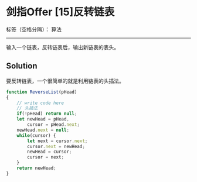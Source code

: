 ﻿# 剑指Offer [15]反转链表

标签（空格分隔）： 算法

---

输入一个链表，反转链表后，输出新链表的表头。

## Solution
要反转链表，一个很简单的就是利用链表的头插法。

```javascript
function ReverseList(pHead)
{
    // write code here
    // 头插法
    if(!pHead) return null;
    let newHead = pHead,
        cursor = pHead.next;
    newHead.next = null;
    while(cursor) {
        let next = cursor.next;
        cursor.next = newHead;
        newHead = cursor;
        cursor = next;
    }
    return newHead;
}
```